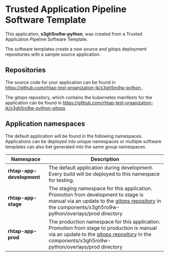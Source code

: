 # Trusted Application Pipeline Software Template

This application, **x3gh5ro9w-python**, was created from a Trusted Application Pipeline Software Template.

The software templates create a new source and gitops deployment repositories with a sample source application. 

## Repositories

The source code for your application can be found in [https://github.com/rhtap-test-organization-jk/x3gh5ro9w-python ](https://github.com/rhtap-test-organization-jk/x3gh5ro9w-python ).
 
The gitops repository, which contains the kubernetes manifests for the application can be found in 
[https://github.com/rhtap-test-organization-jk/x3gh5ro9w-python-gitops ](https://github.com/rhtap-test-organization-jk/x3gh5ro9w-python-gitops ) 

## Application namespaces 

The default application will be found in the following namespaces. Applications can be deployed into unique namespaces or multiple software templates can also bet generated into the same group namespaces.  

|  Namespace   |  Description   |  
| -------- | -------- |   
| **rhtap-app-development** | The default application during development. Every build will be deployed to this namespace for testing. | 
| **rhtap-app-stage** | The staging namespace for this application. Promotion from development to stage is manual via an update to the [gitops repository](https://github.com/rhtap-test-organization-jk/x3gh5ro9w-python-gitops ) in the components/x3gh5ro9w-python/overlays/prod directory |  
| **rhtap-app-prod** | The production namespace for this application. Promotion from stage to production is manual via an update to the [gitops repository](https://github.com/rhtap-test-organization-jk/x3gh5ro9w-python-gitops ) in the components/x3gh5ro9w-python/overlays/prod directory | 